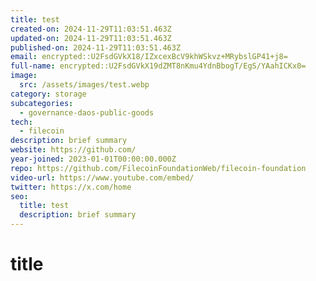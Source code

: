 ```yaml
---
title: test
created-on: 2024-11-29T11:03:51.463Z
updated-on: 2024-11-29T11:03:51.463Z
published-on: 2024-11-29T11:03:51.463Z
email: encrypted::U2FsdGVkX18/IZxcexBcV9khWSkvz+MRybslGP41+j8=
full-name: encrypted::U2FsdGVkX19dZMT8nKmu4YdnBbogT/EgS/YAahICKx0=
image:
  src: /assets/images/test.webp
category: storage
subcategories:
  - governance-daos-public-goods
tech:
  - filecoin
description: brief summary
website: https://github.com/
year-joined: 2023-01-01T00:00:00.000Z
repo: https://github.com/FilecoinFoundationWeb/filecoin-foundation
video-url: https://www.youtube.com/embed/
twitter: https://x.com/home
seo:
  title: test
  description: brief summary
---
```


<h1>title</h1>

